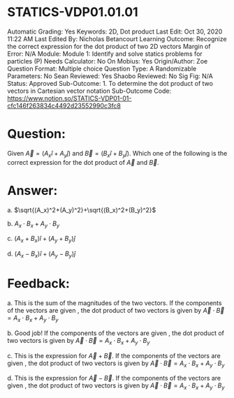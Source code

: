 # STATICS-VDP01.01.01

Automatic Grading: Yes
Keywords: 2D, Dot product
Last Edit: Oct 30, 2020 11:22 AM
Last Edited By: Nicholas Betancourt
Learning Outcome: Recognize the correct expression for the dot product of two 2D vectors
Margin of Error: N/A
Module: Module 1: Identify and solve statics problems for particles (P)
Needs Calculator: No
On Mobius: Yes
Origin/Author: Zoe
Question Format: Multiple choice
Question Type: A
Randomizable Parameters: No
Sean Reviewed: Yes
Shaobo Reviewed: No
Sig Fig: N/A
Status: Approved
Sub-Outcome: 1. To determine the dot product of two vectors in Cartesian vector notation
Sub-Outcome Code: https://www.notion.so/STATICS-VDP01-01-cfc146f263834c4492d23552990c3fc8

# Question:

Given $\overrightarrow{A}=(A_x\hat{i}+A_y\hat{j})$ and $\overrightarrow{B}=(B_x\hat{i}+B_y\hat{j})$. Which one of the following is the correct expression for the dot product of $\overrightarrow{A}$ and $\overrightarrow{B}$.

# Answer:

a. $\sqrt{(A_x)^2+(A_y)^2}+\sqrt{(B_x)^2+(B_y)^2}$

b. $A_x\cdot B_x+A_y\cdot B_y$

c. $(A_x+B_x)\hat{i}+(A_y+B_y)\hat{j}$

d. $(A_x-B_x)\hat{i}+(A_y-B_y)\hat{j}$

# Feedback:

a. This is the sum of the magnitudes of the two vectors. If the components of the vectors are given , the dot product of two vectors is given by $\overrightarrow{A}\cdot\overrightarrow{B}=A_x\cdot B_x+A_y \cdot B_y$

b. Good job! If the components of the vectors are given , the dot product of two vectors is given by $\overrightarrow{A}\cdot\overrightarrow{B}=A_x\cdot B_x+A_y \cdot B_y$

c. This is the expression for $\overrightarrow{A}+\overrightarrow{B}$. If the components of the vectors are given , the dot product of two vectors is given by $\overrightarrow{A}\cdot\overrightarrow{B}=A_x\cdot B_x+A_y \cdot B_y$

d. This is the expression for $\overrightarrow{A}-\overrightarrow{B}$. If the components of the vectors are given , the dot product of two vectors is given by $\overrightarrow{A}\cdot\overrightarrow{B}=A_x\cdot B_x+A_y \cdot B_y$